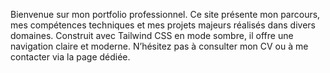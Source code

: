 Bienvenue sur mon portfolio professionnel. Ce site présente mon parcours, mes compétences techniques et mes projets majeurs réalisés dans divers domaines. Construit avec Tailwind CSS en mode sombre, il offre une navigation claire et moderne. N’hésitez pas à consulter mon CV ou à me contacter via la page dédiée.

